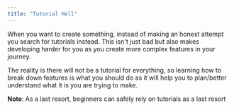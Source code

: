 ```yaml
---
title: "Tutorial Hell"
---
```


When you want to create something, instead of making an honest attempt you search for tutorials instead. This isn't just bad but also makes developing harder for you as you create more complex features in your journey.

The reality is there will not be a tutorial for everything, so learning how to break down features is what you should do as it will help you to plan/better understand what it is you are trying to make.

**Note**: As a last resort, beginners can safely rely on tutorials as a last resort
